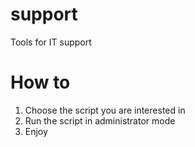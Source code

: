 # support
Tools for IT support
# How to
1. Choose the script you are interested in
2. Run the script in administrator mode
3. Enjoy
